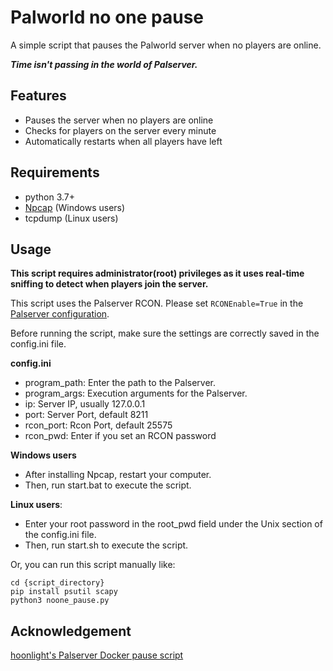 # Palworld no one pause
A simple script that pauses the Palworld server when no players are online.

***Time isn't passing in the world of Palserver.***

## Features
* Pauses the server when no players are online
* Checks for players on the server every minute
* Automatically restarts when all players have left

## Requirements
* python 3.7+
* <a href="https://npcap.com/#download" target="_blank">Npcap</a> (Windows users)
* tcpdump (Linux users)

## Usage
**This script requires administrator(root) privileges as it uses real-time sniffing to detect when players join the server.**

This script uses the Palserver RCON. Please set `RCONEnable=True` in the <a href="https://tech.palworldgame.com/settings-and-operation/configuration" target="_blank">Palserver configuration</a>.

Before running the script, make sure the settings are correctly saved in the config.ini file.

**config.ini**
- program_path: Enter the path to the Palserver.
- program_args: Execution arguments for the Palserver.
- ip: Server IP, usually 127.0.0.1
- port: Server Port, default 8211
- rcon_port: Rcon Port, default 25575
- rcon_pwd: Enter if you set an RCON password

**Windows users**
- After installing Npcap, restart your computer.
- Then, run start.bat to execute the script.

**Linux users**:
- Enter your root password in the root_pwd field under the Unix section of the config.ini file.
- Then, run start.sh to execute the script.

Or, you can run this script manually like:
```console
cd {script_directory}
pip install psutil scapy
python3 noone_pause.py
```

## Acknowledgement
<a href="https://github.com/thijsvanloef/palworld-server-docker/issues/32#issuecomment-1926103919" target="_blank">hoonlight's Palserver Docker pause script</a>

